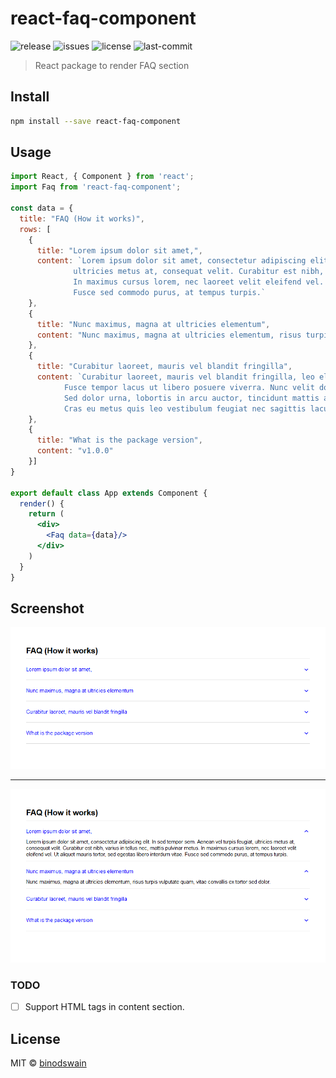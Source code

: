 # react-faq-component

![release](https://badgen.net/github/release/binodswain/react-textinput-field)
![issues](https://badgen.net/github/issues/binodswain/react-textinput-field)
![license](https://badgen.net/github/license/binodswain/react-textinput-field)
![last-commit](https://badgen.net/github/last-commit/binodswain/react-textinput-field)

> React package to render FAQ section

## Install

```bash
npm install --save react-faq-component
```

## Usage

```jsx
import React, { Component } from 'react';
import Faq from 'react-faq-component';

const data = {
  title: "FAQ (How it works)",
  rows: [
    {
      title: "Lorem ipsum dolor sit amet,",
      content: `Lorem ipsum dolor sit amet, consectetur adipiscing elit. In sed tempor sem. Aenean vel turpis feugiat, 
              ultricies metus at, consequat velit. Curabitur est nibh, varius in tellus nec, mattis pulvinar metus. 
              In maximus cursus lorem, nec laoreet velit eleifend vel. Ut aliquet mauris tortor, sed egestas libero interdum vitae. 
              Fusce sed commodo purus, at tempus turpis.`
    },
    {
      title: "Nunc maximus, magna at ultricies elementum",
      content: "Nunc maximus, magna at ultricies elementum, risus turpis vulputate quam, vitae convallis ex tortor sed dolor."
    },
    {
      title: "Curabitur laoreet, mauris vel blandit fringilla",
      content: `Curabitur laoreet, mauris vel blandit fringilla, leo elit rhoncus nunc, ac sagittis leo elit vel lorem. 
            Fusce tempor lacus ut libero posuere viverra. Nunc velit dolor, tincidunt at varius vel, laoreet vel quam. 
            Sed dolor urna, lobortis in arcu auctor, tincidunt mattis ante. Vivamus venenatis ultricies nibh in volutpat. 
            Cras eu metus quis leo vestibulum feugiat nec sagittis lacus.Mauris vulputate arcu sed massa euismod dignissim. `
    },
    {
      title: "What is the package version",
      content: "v1.0.0"
    }]
}

export default class App extends Component {
  render() {
    return (
      <div>
        <Faq data={data}/>
      </div>
    )
  }
}

```
## Screenshot

![Screenshot 1](/example/closed.png?raw=true "closed state")
***
![Screenshot 2](/example/expanded.png?raw=true "expanded state")

### TODO
- [ ] Support HTML tags in content section.

## License

MIT © [binodswain](https://github.com/binodswain)

